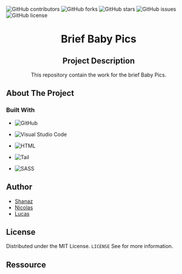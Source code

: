 ![GitHub contributors](https://img.shields.io/github/contributors/MrLkuch/RepoTemplate?style=for-the-badge)
![GitHub forks](https://img.shields.io/github/forks/MrLkuch/RepoTemplate?style=for-the-badge)
![GitHub stars](https://img.shields.io/github/stars/MrLkuch/RepoTemplate?style=for-the-badge)
![GitHub issues](https://img.shields.io/github/issues/MrLkuch/RepoTemplate?style=for-the-badge)
![GitHub license](https://img.shields.io/github/license/MrLkuch/RepoTemplate?style=for-the-badge)

<h1 align="center">Brief Baby Pics</h1>

<div align="center">

## Project Description

This repository contain the work for the brief Baby Pics.

</div>

## About The Project

### Built With

- ![GitHub](https://img.shields.io/badge/github-%23121011.svg?style=for-the-badge&logo=github&logoColor=white)

- ![Visual Studio Code](https://img.shields.io/badge/Visual%20Studio%20Code-0078d7.svg?style=for-the-badge&logo=visual-studio-code&logoColor=white)

- ![HTML](https://img.shields.io/badge/HTML5-E34F26?style=for-the-badge&logo=html5&logoColor=white)

- ![Tail](https://img.shields.io/badge/Tailwind_CSS-38B2AC?style=for-the-badge&logo=tailwind-css&logoColor=white)

- ![SASS](https://img.shields.io/badge/Sass-CC6699?style=for-the-badge&logo=sass&logoColor=white)


## Author

- [Shanaz](https://github.com/MikkoPet)
- [Nicolas](https://github.com/Nicolas-Puchois)
- [Lucas](https://github.com/MrLkuch)


## License

Distributed under the MIT License. `LICENSE` See for more information.

## Ressource
